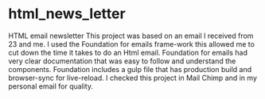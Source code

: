 # html_news_letter
HTML email newsletter
This project was based on an email I received from 23 and me.
I used the Foundation for emails frame-work this allowed me to cut down the time it takes to do an Html email.
Foundation for emails had very clear documentation that was easy to follow and understand the components.
Foundation includes a gulp file that has production build and browser-sync for live-reload.
I checked this project in Mail Chimp and in my personal email for quality.
